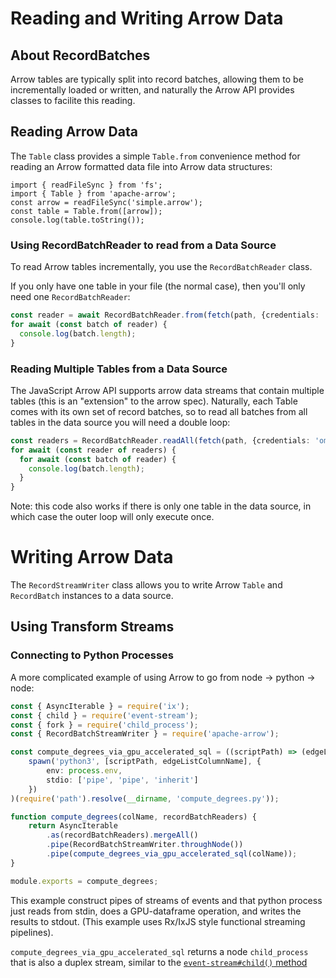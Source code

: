 # Reading and Writing Arrow Data

## About RecordBatches

Arrow tables are typically split into record batches, allowing them to be incrementally loaded or written, and naturally the Arrow API provides classes to facilite this reading.


## Reading Arrow Data

The `Table` class provides a simple `Table.from` convenience method for reading an Arrow formatted data file into Arrow data structures:

```
import { readFileSync } from 'fs';
import { Table } from 'apache-arrow';
const arrow = readFileSync('simple.arrow');
const table = Table.from([arrow]);
console.log(table.toString());
```

### Using RecordBatchReader to read from a Data Source

To read Arrow tables incrementally, you use the `RecordBatchReader` class.

If you only have one table in your file (the normal case), then you'll only need one `RecordBatchReader`:

```typescript
const reader = await RecordBatchReader.from(fetch(path, {credentials: 'omit'}));
for await (const batch of reader) {
  console.log(batch.length);
}
```

### Reading Multiple Tables from a Data Source

The JavaScript Arrow API supports arrow data streams that contain multiple tables (this is an "extension" to the arrow spec). Naturally, each Table comes with its own set of record batches, so to read all batches from all tables in the data source you will need a double loop:

```typescript
const readers = RecordBatchReader.readAll(fetch(path, {credentials: 'omit'}));
for await (const reader of readers) {
  for await (const batch of reader) {
    console.log(batch.length);
  }
}
```

Note: this code also works if there is only one table in the data source, in which case the outer loop will only execute once.


# Writing Arrow Data

The `RecordStreamWriter` class allows you to write Arrow `Table` and `RecordBatch` instances to a data source.


## Using Transform Streams

### Connecting to Python Processes

A more complicated example of using Arrow to go from node -> python -> node:

```typescript
const { AsyncIterable } = require('ix');
const { child } = require('event-stream');
const { fork } = require('child_process');
const { RecordBatchStreamWriter } = require('apache-arrow');

const compute_degrees_via_gpu_accelerated_sql = ((scriptPath) => (edgeListColumnName) =>
    spawn('python3', [scriptPath, edgeListColumnName], {
        env: process.env,
        stdio: ['pipe', 'pipe', 'inherit']
    })
)(require('path').resolve(__dirname, 'compute_degrees.py'));

function compute_degrees(colName, recordBatchReaders) {
    return AsyncIterable
        .as(recordBatchReaders).mergeAll()
        .pipe(RecordBatchStreamWriter.throughNode())
        .pipe(compute_degrees_via_gpu_accelerated_sql(colName));
}

module.exports = compute_degrees;

```

This example construct pipes of streams of events and that python process just reads from stdin, does a GPU-dataframe operation, and writes the results to stdout. (This example uses Rx/IxJS style functional streaming pipelines).

`compute_degrees_via_gpu_accelerated_sql` returns a node `child_process` that is also a duplex stream, similar to the [`event-stream#child()` method](https://www.npmjs.com/package/event-stream#child-child_process)
